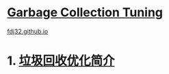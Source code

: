 [Garbage Collection Tuning](https://docs.oracle.com/en/java/javase/16/gctuning/introduction-garbage-collection-tuning.html)
===
[fdj32.github.io](https://fdj32.github.io)  
# 1. [垃圾回收优化简介](https://docs.oracle.com/en/java/javase/16/gctuning/introduction-garbage-collection-tuning.html)

